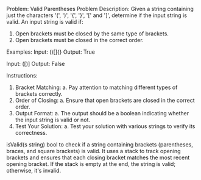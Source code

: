 Problem: Valid Parentheses
Problem Description:
Given a string containing just the characters '(', ')', '{', '}', '[' and ']', determine if the input string is valid. An input string is valid if:
1.	Open brackets must be closed by the same type of brackets.
2.	Open brackets must be closed in the correct order.

Examples:
Input: ()[]{}
Output: True

Input: ([)]
Output: False

Instructions:
1.	Bracket Matching:
a.	Pay attention to matching different types of brackets correctly.
2.	Order of Closing:
a.	Ensure that open brackets are closed in the correct order.
3.	Output Format:
a.	The output should be a boolean indicating whether the input string is valid or not.
4.	Test Your Solution:
a.	Test your solution with various strings to verify its correctness.

isValid(s string) bool to check if a string containing brackets (parentheses, braces, and square brackets) is valid. 
It uses a stack to track opening brackets and ensures that each closing bracket matches the most recent opening bracket. 
If the stack is empty at the end, the string is valid; otherwise, it's invalid.
